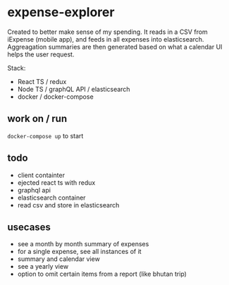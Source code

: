# expense-explorer

Created to better make sense of my spending.
It reads in a CSV from iExpense (mobile app), and feeds in all expenses into elasticsearch. Aggreagation summaries are then generated based on what a calendar UI helps the user request.

Stack:
- React TS / redux
- Node TS / graphQL API / elasticsearch
- docker / docker-compose


## work on / run

`docker-compose up` to start

## todo

- client containter
- ejected react ts with redux
- graphql api
- elasticsearch container
- read csv and store in elasticsearch

## usecases

- see a month by month summary of expenses
- for a single expense, see all instances of it
- summary and calendar view
- see a yearly view
- option to omit certain items from a report (like bhutan trip)